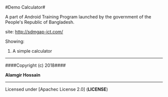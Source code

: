 #Demo Calculator#

A part of Android Training Program launched by the government of the People's Republic of Bangladesh.

site: http://sdmgap-ict.com/

Showing:
1. A simple calculator

---

####Copyright (c) 2018####

**Alamgir Hossain**
	 
---      

Licensed under [Apachec License 2.0] (**LICENSE**)